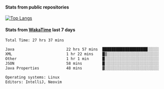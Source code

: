#### Stats from public repositories

[![Top Langs](https://github-readme-stats.vercel.app/api/top-langs/?username=hyoghurt&layout=compact&exclude_repo=multiserver,docker_compose&langs_count=6)](https://github.com/anuraghazra/github-readme-stats)

#### Stats from [WakaTime](https://wakatime.com/@hyoghurt) last 7 days
<!--START_SECTION:waka-->

```txt
Total Time: 27 hrs 37 mins

Java                       22 hrs 57 mins  ████████████████████░░░░░   80.12 %
XML                        1 hr 22 mins    █▒░░░░░░░░░░░░░░░░░░░░░░░   04.78 %
Other                      1 hr 1 min      █░░░░░░░░░░░░░░░░░░░░░░░░   03.60 %
JSON                       58 mins         █░░░░░░░░░░░░░░░░░░░░░░░░   03.39 %
Java Properties            48 mins         ▓░░░░░░░░░░░░░░░░░░░░░░░░   02.85 %

Operating systems: Linux
Editors: IntelliJ, Neovim
```

<!--END_SECTION:waka-->
